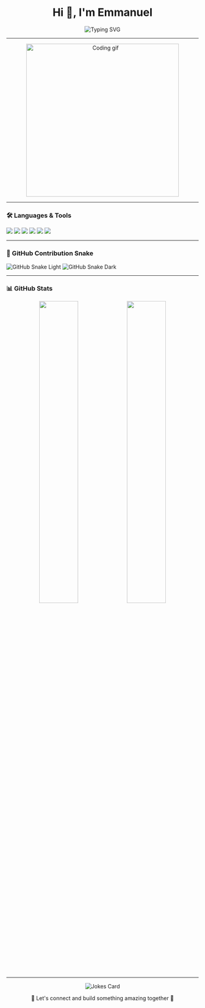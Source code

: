 <h1 align="center">Hi 👋, I'm Emmanuel</h1>
<p align="center">
  <img src="https://readme-typing-svg.herokuapp.com?font=Fira+Code&size=24&pause=1000&color=F70000&center=true&vCenter=true&width=435&lines=Web+Developer;Tech+Enthusiast;Lifelong+Learner" alt="Typing SVG" />
</p>

---

<p align="center">
  <img src="https://media.giphy.com/media/qgQUggAC3Pfv687qPC/giphy.gif" width="400" alt="Coding gif">
</p>

---

### 🛠️ Languages & Tools

<p align="left">
  <img src="https://img.shields.io/badge/JavaScript-F7DF1E?logo=javascript&logoColor=000&style=for-the-badge" />
  <img src="https://img.shields.io/badge/HTML5-E34F26?logo=html5&logoColor=fff&style=for-the-badge" />
  <img src="https://img.shields.io/badge/CSS3-1572B6?logo=css3&logoColor=fff&style=for-the-badge" />
  <img src="https://img.shields.io/badge/VS%20Code-007ACC?logo=visualstudiocode&logoColor=fff&style=for-the-badge" />
  <img src="https://img.shields.io/badge/Git-F05032?logo=git&logoColor=fff&style=for-the-badge" />
  <img src="https://img.shields.io/badge/GitHub-181717?logo=github&logoColor=fff&style=for-the-badge" />
</p>

---

### 🐍 GitHub Contribution Snake


![GitHub Snake Light](https://raw.githubusercontent.com/emmaowusu294/emmaowusu294/output/github-contribution-grid-snake.svg#gh-light-mode-only)
![GitHub Snake Dark](https://raw.githubusercontent.com/emmaowusu294/emmaowusu294/output/github-contribution-grid-snake-dark.svg#gh-dark-mode-only)

---

### 📊 GitHub Stats

<p align="center">
  <img src="https://github-readme-stats.vercel.app/api?username=emmaowusu294&show_icons=true&theme=radical" width="45%" />
  <img src="https://github-readme-stats.vercel.app/api/top-langs/?username=emmaowusu294&layout=compact&theme=tokyonight" width="45%" />
</p>

---

<p align="center">
  <img src="https://readme-jokes.vercel.app/api" alt="Jokes Card" />
</p>

<p align="center">💬 Let's connect and build something amazing together 🚀</p>
